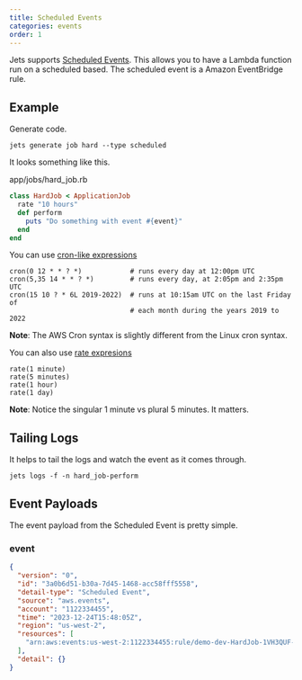```yaml
---
title: Scheduled Events
categories: events
order: 1
---
```


Jets supports [Scheduled Events](https://docs.aws.amazon.com/eventbridge/latest/userguide/eb-create-rule-schedule.html). This allows you to have a Lambda function run on a scheduled based. The scheduled event is a Amazon EventBridge rule.

## Example

Generate code.

    jets generate job hard --type scheduled

It looks something like this.

app/jobs/hard_job.rb

```ruby
class HardJob < ApplicationJob
  rate "10 hours"
  def perform
    puts "Do something with event #{event}"
  end
end
```

You can use [cron-like expressions](https://docs.aws.amazon.com/eventbridge/latest/userguide/eb-cron-expressions.html)

    cron(0 12 * * ? *)            # runs every day at 12:00pm UTC
    cron(5,35 14 * * ? *)         # runs every day, at 2:05pm and 2:35pm UTC
    cron(15 10 ? * 6L 2019-2022)  # runs at 10:15am UTC on the last Friday of
                                  # each month during the years 2019 to 2022

**Note**: The AWS Cron syntax is slightly different from the Linux cron syntax.

You can also use [rate expresions](https://docs.aws.amazon.com/eventbridge/latest/userguide/eb-rate-expressions.html)

    rate(1 minute)
    rate(5 minutes)
    rate(1 hour)
    rate(1 day)

**Note**: Notice the singular 1 minute vs plural 5 minutes. It matters.

## Tailing Logs

It helps to tail the logs and watch the event as it comes through.

    jets logs -f -n hard_job-perform

## Event Payloads

The event payload from the Scheduled Event is pretty simple.

### event

```json
{
  "version": "0",
  "id": "3a0b6d51-b30a-7d45-1468-acc58fff5558",
  "detail-type": "Scheduled Event",
  "source": "aws.events",
  "account": "1122334455",
  "time": "2023-12-24T15:48:05Z",
  "region": "us-west-2",
  "resources": [
    "arn:aws:events:us-west-2:1122334455:rule/demo-dev-HardJob-1VH3QUF-HardJobPerformEventsRule-X2ZUwbcS7f5J"
  ],
  "detail": {}
}
```


